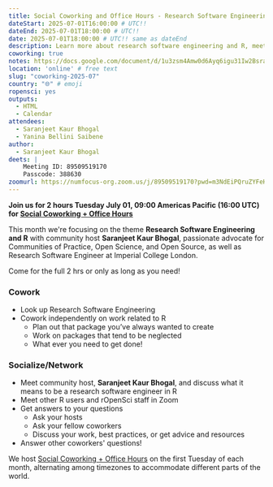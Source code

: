 ```yaml
---
title: Social Coworking and Office Hours - Research Software Engineering and R
dateStart: 2025-07-01T16:00:00 # UTC!!
dateEnd: 2025-07-01T18:00:00 # UTC!!
date: 2025-07-01T18:00:00 # UTC!! same as dateEnd
description: Learn more about research software engineering and R, meet Saranjeet, ask questions, socialize
coworking: true
notes: https://docs.google.com/document/d/1u3zsm4Amw0d6Ayq6igu31Iw2Bsra0zxgl5aM9YUygFU/edit?usp=drivesdk
location: 'online' # free text
slug: "coworking-2025-07"
country: "🌐" # emoji
ropensci: yes
outputs:
  - HTML
  - Calendar
attendees:
  - Saranjeet Kaur Bhogal
  - Yanina Bellini Saibene
author:
  - Saranjeet Kaur Bhogal
deets: |
    Meeting ID: 89509519170
    Passcode: 388630
zoomurl: https://numfocus-org.zoom.us/j/89509519170?pwd=m3NdEiPQruZYFeH6DnRbWDGpU4mdak.1
---
```


<!--
```{r}
d <- lubridate::ymd_hms('2025-07-01 09:00:00', tz = 'America/Vancouver')
lubridate::with_tz(d, 'UTC')
lubridate::with_tz(d, 'America/Winnipeg')
```
-->

**Join us for 2 hours Tuesday July 01, 09:00 Americas Pacific (16:00 UTC) for 
[Social Coworking + Office Hours](/blog/2023/06/21/coworking/)**

This month we're focusing on the theme **Research Software Engineering and R**
with community host **Saranjeet Kaur Bhogal**, passionate advocate for Communities of
Practice, Open Science, and Open Source, as well as Research Software Engineer
at Imperial College London.

Come for the full 2 hrs or only as long as you need!

### Cowork

- Look up Research Software Engineering
- Cowork independently on work related to R
    - Plan out that package you’ve always wanted to create
    - Work on packages that tend to be neglected
    - What ever you need to get done!

### Socialize/Network

- Meet community host, **Saranjeet Kaur Bhogal**, and discuss what it means to be a research software engineer in R
- Meet other R users and rOpenSci staff in Zoom
- Get answers to your questions
    - Ask your hosts
    - Ask your fellow coworkers
    - Discuss your work, best practices, or get advice and resources
- Answer other coworkers' questions!

We host 
[Social Coworking + Office Hours](/blog/2023/06/21/coworking/) 
on the first Tuesday of each month, alternating among timezones to 
accommodate different parts of the world.
